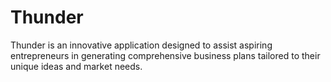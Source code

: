 # Thunder
Thunder is an innovative application designed to assist aspiring entrepreneurs in generating comprehensive business plans tailored to their unique ideas and market needs. 
